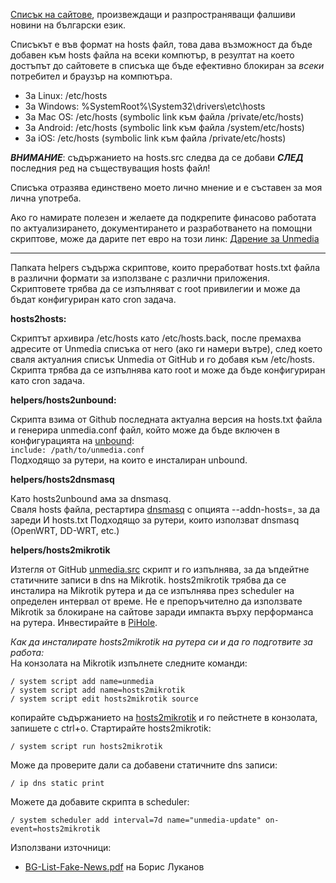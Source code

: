 [Списък на сайтове](https://github.com/yradunchev/unmedia/blob/master/hosts.src), произвеждащи и разпространяващи фалшиви новини на български език.

Списъкът е във формат на hosts файл, това дава възможност да бъде добавен към hosts файла на всеки компютър, в резултат на което достъпът до сайтовете в списъка ще бъде ефективно блокиран за *всеки* потребител и браузър на компютъра.

- За Linux: /etc/hosts   
- За Windows: %SystemRoot%\System32\drivers\etc\hosts   
- За Mac OS: /etc/hosts (symbolic link към файла /private/etc/hosts)   
- За Android: /etc/hosts (symbolic link към файла /system/etc/hosts)   
- За iOS: /etc/hosts (symbolic link към файла /private/etc/hosts)   

_**ВНИМАНИЕ**_: съдържанието на hosts.src следва да се добави _**СЛЕД**_ последния ред на съществуващия hosts файл!

Списъка отразява единствено моето лично мнение и е съставен за моя лична употреба.

Ако го намирате полезен и желаете да подкрепите финасово работата по актуализирането, документирането и разработването на помощни скриптове, може да дарите пет евро на този линк:
[Дарение за Unmedia](https://www.paypal.com/cgi-bin/webscr?cmd=_donations&business=JH75S5V3PNWFE&item_name=Unmedia+Fight+Fake+News+Sites&currency_code=EUR&amount=5&source=url)

---
Папката helpers съдържа скриптове, които преработват hosts.txt файла в различни формати за
използване с различни приложения.   
Скриптовете трябва да се изпълняват с root привилегии и може да бъдат конфигуриран като cron задача.

**hosts2hosts:**

Скриптът архивира /etc/hosts като /etc/hosts.back, после премахва адресите от Unmedia
списъка от него (ако ги намери вътре), след което сваля актуалния списък Unmedia от
GitHub и го добавя към /etc/hosts.
Скрипта трябва да се изпълнява като root и може да бъде конфигуриран като cron задача.

**helpers/hosts2unbound:**

Скрипта взима от Github последната актуална версия на hosts.txt файла и генерира unmedia.conf файл,
който може да бъде включен в конфигурацията на [unbound](https://unbound.net/):      
`include: /path/to/unmedia.conf`   
Подходящо за рутери, на които е инсталиран unbound.   

**helpers/hosts2dnsmasq**

Като hosts2unbound ама за dnsmasq.   
Сваля hosts файла, рестартира [dnsmasq](http://www.thekelleys.org.uk/dnsmasq/doc.html) с опцията --addn-hosts=, за да зареди И hosts.txt
Подходящо за рутери, които използват dnsmasq (OpenWRT, DD-WRT,
etc.)

**helpers/hosts2mikrotik**

Изтегля от GitHub
[unmedia.src](https://github.com/yradunchev/unmedia/blob/master/mikrotik/unmedia.src)
скрипт и го изпълнява, за да ъпдейтне статичните записи в dns на
Mikrotik. hosts2mikrotik трябва да се инсталира на Mikrotik рутера и да се
изпълнява през scheduler на определен интервал от време. Не е препоръчително да
използвате Mikrotik за блокиране на сайтове заради импакта върху перформанса на
рутера. Инвестирайте в [PiHole](https://pi-hole.net/).

_Как да инсталирате hosts2mikrotik на рутера си и да го подготвите за работа:_   
На конзолата на Mikrotik изпълнете следните команди:
```
/ system script add name=unmedia
/ system script add name=hosts2mikrotik
/ system script edit hosts2mikrotik source
```
копирайте съдържанието на
[hosts2mikrotik](https://github.com/yradunchev/unmedia/blob/master/helpers/hosts2mikrotik.scr)
и го пейстнете в конзолата, запишете с ctrl+o. Стартирайте hosts2mikrotik:
```
/ system script run hosts2mikrotik
```
Може да проверите дали са добавени статичните dns записи:
```
/ ip dns static print
```
Можете да добавите скрипта в scheduler:
```
/ system scheduler add interval=7d name="unmedia-update" on-event=hosts2mikrotik
```

Използвани източници:
- [BG-List-Fake-News.pdf](https://app.box.com/s/1467cn3s3n0l45zfqdvxxjqr13pfq28a) на Борис Луканов

